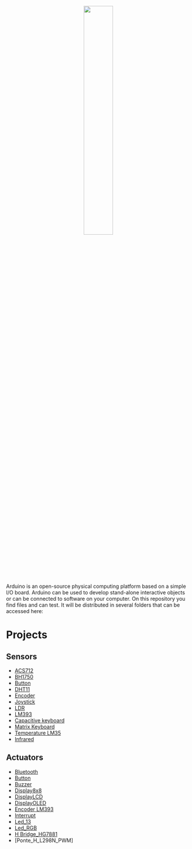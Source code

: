 <p align="center">
	<img src="http://content.arduino.cc/brand/arduino-color.svg" width="40%" />
</p>

Arduino is an open-source physical computing platform based on a simple I/O
board. Arduino can be used to develop stand-alone interactive objects or
can be connected to software on your computer. On this repository you find files 
and can test. It will be distributed in several folders that can be accessed here:

# Projects

## Sensors

-  [ACS712](ACS712/)
-  [BH1750](BH1750/)
-  [Button](Botao/)
-  [DHT11](DHT11SensorTemperaturaHumidade/)
-  [Encoder](Encoder_Sensor_de_velocidade_LM393/)
-  [Joystick](Joystick/)
-  [LDR](LDR/)
-  [LM393](Sensor_de_velocidade_LM393/)
-  [Capacitive keyboard](Teclado-Capacitivo/)   
-  [Matrix Keyboard](TecladoMatricial/)
-  [Temperature LM35](Temperatura_LM35/)   
-  [Infrared](infravermelho/)

## Actuators

-  [Bluetooth](Bluetooth/)
-  [Button](Botao/)
-  [Buzzer](Buzzer/)
-  [Display8x8](Display8x8/)
-  [DisplayLCD](DisplayLCD/)
-  [DisplayOLED](DisplayOLED)
-  [Encoder LM393](Encoder_Sensor_de_velocidade_LM393/)
-  [Interrupt](Interrupcao/)
-  [Led_13](Led_13/)
-  [Led_RGB](Led_RGB/)
-  [H Bridge_HG7881](Ponte_H_HG7881/)
-  [Ponte_H_L298N_PWM]
